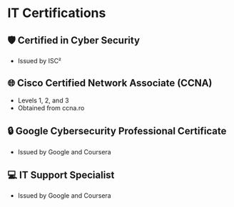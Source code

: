 # IT Certifications

## 🛡️ Certified in Cyber Security
- Issued by ISC²

## 🌐 Cisco Certified Network Associate (CCNA)
- Levels 1, 2, and 3
- Obtained from ccna.ro

## 🔒 Google Cybersecurity Professional Certificate
-  Issued by Google and Coursera

## 💻 IT Support Specialist
- Issued by Google and Coursera
